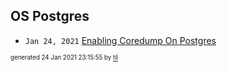 ## OS Postgres


* <code>Jan 24, 2021</code> [Enabling Coredump On Postgres](2021-01-24T23-13-37-enabling-coredump-on-postgres.md)

<sup><sub>generated 24 Jan 2021 23:15:55 by <a href='https://github.com/senorprogrammer/til'>til</a></sub></sup>
